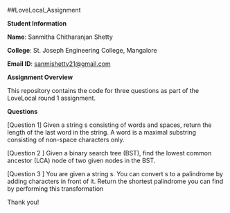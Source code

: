 ##LoveLocal_Assignment

**Student Information**

**Name**: Sanmitha Chitharanjan Shetty

**College**: St. Joseph Engineering College, Mangalore

**Email ID**: sanmishetty21@gmail.com

**Assignment Overview**

This repository contains the code for three questions as part of the LoveLocal round 1 assignment.

**Questions**

[Question 1]
Given a string s consisting of words and spaces, return the length of the last word in the string.
A word is a maximal 
substring consisting of non-space characters only.


[Question 2 ]
Given a binary search tree (BST), find the lowest common ancestor (LCA) node of two given nodes in the BST.


[Question 3 ]
You are given a string s. You can convert s to a 
palindrome by adding characters in front of it.
Return the shortest palindrome you can find by performing this transformation

Thank you!





